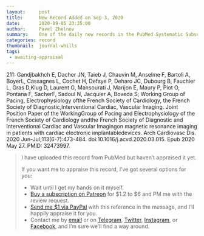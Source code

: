 ```yaml
---
layout:     post
title:      New Record Added on Sep 3, 2020
date:       2020-09-05 23:25:00
author:     Pavel Zhelnov
summary:    One of the daily new records in the PubMed Systematic Subset indexed by Sep 3, 2020.
categories: record
thumbnail:  journal-whills
tags:
 - awaiting-appraisal
---
```


211: Gandjbakhch E, Dacher JN, Taieb J, Chauvin M, Anselme F, Bartoli A, BoyerL, Cassagnes L, Cochet H, Defaye P, Deharo JC, Dubourg B, Fauchier L, Gras D,Klug D, Laurent G, Mansourati J, Marijon E, Maury P, Piot O, Pontana F, SacherF, Sadoul N, Jacquier A, Boveda S; Working Group of Pacing, Electrophysiology ofthe French Society of Cardiology, the French Society of Diagnostic,Interventional Cardiac, Vascular Imaging. Joint Position Paper of the WorkingGroup of Pacing and Electrophysiology of the French Society of Cardiology andthe French Society of Diagnostic and Interventional Cardiac and Vascular Imagingon magnetic resonance imaging in patients with cardiac electronic implantabledevices. Arch Cardiovasc Dis. 2020 Jun-Jul;113(6-7):473-484. doi:10.1016/j.acvd.2020.03.015. Epub 2020 May 27. PMID: 32473997.


> I have uploaded this record from PubMed but haven’t appraised it yet.
>
> If you want me to appraise this record, I’ve got several options for you:
> * Wait until I get my hands on it myself.
> * [Buy a subscription on Patreon](https://patreon.com/zheln) for $1.2 to $6 and PM me with the review request.
> * [Send me $1 via PayPal](https://paypal.me/pjelnov) with this reference in the message, and I’ll happily appraise it for you.
> * Contact me by [email](mailto:pavel@zheln.com) or on [Telegram](https://t.me/drzhelnov), [Twitter](https://twitter.com/drzhelnov), [Instagram](https://instagram.com/igzheln), or [Facebook](https://facebook.com/drzhelnov), and I’m sure we’ll find a way around.
